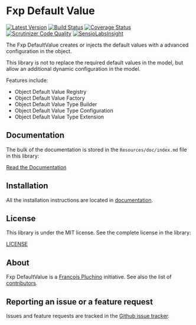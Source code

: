 Fxp Default Value
=================

[![Latest Version](https://img.shields.io/packagist/v/fxp/default-value.svg)](https://packagist.org/packages/fxp/default-value)
[![Build Status](https://img.shields.io/travis/fxpio/fxp-default-value/master.svg)](https://travis-ci.org/fxpio/fxp-default-value)
[![Coverage Status](https://img.shields.io/coveralls/fxpio/fxp-default-value/master.svg)](https://coveralls.io/r/fxpio/fxp-default-value?branch=master)
[![Scrutinizer Code Quality](https://img.shields.io/scrutinizer/g/fxpio/fxp-default-value/master.svg)](https://scrutinizer-ci.com/g/fxpio/fxp-default-value?branch=master)
[![SensioLabsInsight](https://img.shields.io/sensiolabs/i/e5c14e8b-ab5f-4c55-a0db-92a45d623c6c.svg)](https://insight.sensiolabs.com/projects/e5c14e8b-ab5f-4c55-a0db-92a45d623c6c)

The Fxp DefaultValue creates or injects the default values ​​with a advanced configuration in the object.

This library is not to replace the required default values ​​in the model, but allow an additional dynamic configuration
in the model.

Features include:

- Object Default Value Registry
- Object Default Value Factory
- Object Default Value Type Builder
- Object Default Value Type Configuration
- Object Default Value Type Extension

Documentation
-------------

The bulk of the documentation is stored in the `Resources/doc/index.md`
file in this library:

[Read the Documentation](Resources/doc/index.md)

Installation
------------

All the installation instructions are located in [documentation](Resources/doc/index.md).

License
-------

This library is under the MIT license. See the complete license in the library:

[LICENSE](LICENSE)

About
-----

Fxp DefaultValue is a [François Pluchino](https://github.com/francoispluchino) initiative.
See also the list of [contributors](https://github.com/fxpio/fxp-default-value/graphs/contributors).

Reporting an issue or a feature request
---------------------------------------

Issues and feature requests are tracked in the [Github issue tracker](https://github.com/fxpio/fxp-default-value/issues).
